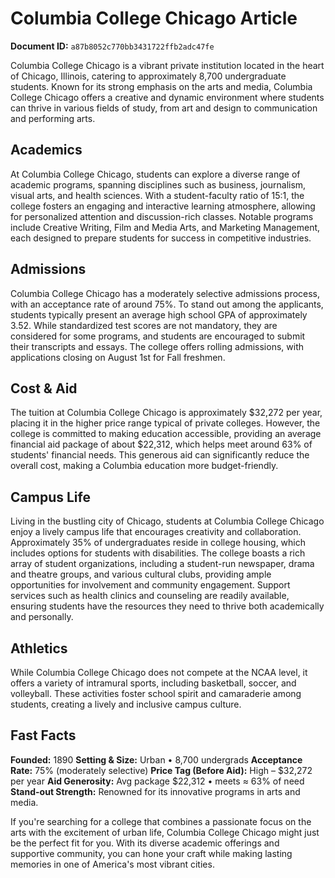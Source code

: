 # Columbia College Chicago Article

**Document ID:** `a87b8052c770bb3431722ffb2adc47fe`

Columbia College Chicago is a vibrant private institution located in the heart of Chicago, Illinois, catering to approximately 8,700 undergraduate students. Known for its strong emphasis on the arts and media, Columbia College Chicago offers a creative and dynamic environment where students can thrive in various fields of study, from art and design to communication and performing arts.

## Academics
At Columbia College Chicago, students can explore a diverse range of academic programs, spanning disciplines such as business, journalism, visual arts, and health sciences. With a student-faculty ratio of 15:1, the college fosters an engaging and interactive learning atmosphere, allowing for personalized attention and discussion-rich classes. Notable programs include Creative Writing, Film and Media Arts, and Marketing Management, each designed to prepare students for success in competitive industries.

## Admissions
Columbia College Chicago has a moderately selective admissions process, with an acceptance rate of around 75%. To stand out among the applicants, students typically present an average high school GPA of approximately 3.52. While standardized test scores are not mandatory, they are considered for some programs, and students are encouraged to submit their transcripts and essays. The college offers rolling admissions, with applications closing on August 1st for Fall freshmen.

## Cost & Aid
The tuition at Columbia College Chicago is approximately $32,272 per year, placing it in the higher price range typical of private colleges. However, the college is committed to making education accessible, providing an average financial aid package of about $22,312, which helps meet around 63% of students' financial needs. This generous aid can significantly reduce the overall cost, making a Columbia education more budget-friendly.

## Campus Life
Living in the bustling city of Chicago, students at Columbia College Chicago enjoy a lively campus life that encourages creativity and collaboration. Approximately 35% of undergraduates reside in college housing, which includes options for students with disabilities. The college boasts a rich array of student organizations, including a student-run newspaper, drama and theatre groups, and various cultural clubs, providing ample opportunities for involvement and community engagement. Support services such as health clinics and counseling are readily available, ensuring students have the resources they need to thrive both academically and personally.

## Athletics
While Columbia College Chicago does not compete at the NCAA level, it offers a variety of intramural sports, including basketball, soccer, and volleyball. These activities foster school spirit and camaraderie among students, creating a lively and inclusive campus culture.

## Fast Facts
**Founded:** 1890
**Setting & Size:** Urban • 8,700 undergrads
**Acceptance Rate:** 75% (moderately selective)
**Price Tag (Before Aid):** High – $32,272 per year
**Aid Generosity:** Avg package $22,312 • meets ≈ 63% of need
**Stand-out Strength:** Renowned for its innovative programs in arts and media.

If you're searching for a college that combines a passionate focus on the arts with the excitement of urban life, Columbia College Chicago might just be the perfect fit for you. With its diverse academic offerings and supportive community, you can hone your craft while making lasting memories in one of America's most vibrant cities.
